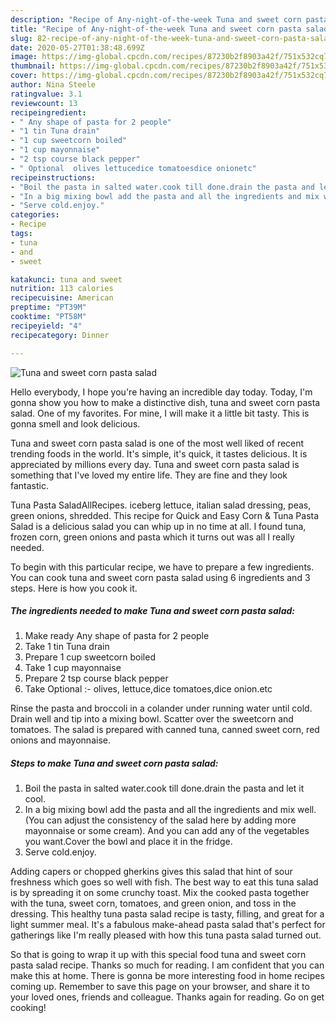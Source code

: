 ```yaml
---
description: "Recipe of Any-night-of-the-week Tuna and sweet corn pasta salad"
title: "Recipe of Any-night-of-the-week Tuna and sweet corn pasta salad"
slug: 82-recipe-of-any-night-of-the-week-tuna-and-sweet-corn-pasta-salad
date: 2020-05-27T01:38:48.699Z
image: https://img-global.cpcdn.com/recipes/87230b2f8903a42f/751x532cq70/tuna-and-sweet-corn-pasta-salad-recipe-main-photo.jpg
thumbnail: https://img-global.cpcdn.com/recipes/87230b2f8903a42f/751x532cq70/tuna-and-sweet-corn-pasta-salad-recipe-main-photo.jpg
cover: https://img-global.cpcdn.com/recipes/87230b2f8903a42f/751x532cq70/tuna-and-sweet-corn-pasta-salad-recipe-main-photo.jpg
author: Nina Steele
ratingvalue: 3.1
reviewcount: 13
recipeingredient:
- " Any shape of pasta for 2 people"
- "1 tin Tuna drain"
- "1 cup sweetcorn boiled"
- "1 cup mayonnaise"
- "2 tsp course black pepper"
- " Optional  olives lettucedice tomatoesdice onionetc"
recipeinstructions:
- "Boil the pasta in salted water.cook till done.drain the pasta and let it cool."
- "In a big mixing bowl add the pasta and all the ingredients and mix well. (You can adjust the consistency of the salad here by adding more mayonnaise or some cream). And you can add any of the vegetables you want.Cover the bowl and place it in the fridge."
- "Serve cold.enjoy."
categories:
- Recipe
tags:
- tuna
- and
- sweet

katakunci: tuna and sweet 
nutrition: 113 calories
recipecuisine: American
preptime: "PT39M"
cooktime: "PT58M"
recipeyield: "4"
recipecategory: Dinner

---
```



![Tuna and sweet corn pasta salad](https://img-global.cpcdn.com/recipes/87230b2f8903a42f/751x532cq70/tuna-and-sweet-corn-pasta-salad-recipe-main-photo.jpg)

Hello everybody, I hope you're having an incredible day today. Today, I'm gonna show you how to make a distinctive dish, tuna and sweet corn pasta salad. One of my favorites. For mine, I will make it a little bit tasty. This is gonna smell and look delicious.

Tuna and sweet corn pasta salad is one of the most well liked of recent trending foods in the world. It's simple, it's quick, it tastes delicious. It is appreciated by millions every day. Tuna and sweet corn pasta salad is something that I've loved my entire life. They are fine and they look fantastic.

Tuna Pasta SaladAllRecipes. iceberg lettuce, italian salad dressing, peas, green onions, shredded. This recipe for Quick and Easy Corn &amp; Tuna Pasta Salad is a delicious salad you can whip up in no time at all. I found tuna, frozen corn, green onions and pasta which it turns out was all I really needed.


To begin with this particular recipe, we have to prepare a few ingredients. You can cook tuna and sweet corn pasta salad using 6 ingredients and 3 steps. Here is how you cook it.

<!--inarticleads1-->

##### The ingredients needed to make Tuna and sweet corn pasta salad:

1. Make ready  Any shape of pasta for 2 people
1. Take 1 tin Tuna drain
1. Prepare 1 cup sweetcorn boiled
1. Take 1 cup mayonnaise
1. Prepare 2 tsp course black pepper
1. Take  Optional :- olives, lettuce,dice tomatoes,dice onion.etc


Rinse the pasta and broccoli in a colander under running water until cold. Drain well and tip into a mixing bowl. Scatter over the sweetcorn and tomatoes. The salad is prepared with canned tuna, canned sweet corn, red onions and mayonnaise. 

<!--inarticleads2-->

##### Steps to make Tuna and sweet corn pasta salad:

1. Boil the pasta in salted water.cook till done.drain the pasta and let it cool.
1. In a big mixing bowl add the pasta and all the ingredients and mix well. (You can adjust the consistency of the salad here by adding more mayonnaise or some cream). And you can add any of the vegetables you want.Cover the bowl and place it in the fridge.
1. Serve cold.enjoy.


Adding capers or chopped gherkins gives this salad that hint of sour freshness which goes so well with fish. The best way to eat this tuna salad is by spreading it on some crunchy toast. Mix the cooked pasta together with the tuna, sweet corn, tomatoes, and green onion, and toss in the dressing. This healthy tuna pasta salad recipe is tasty, filling, and great for a light summer meal. It&#39;s a fabulous make-ahead pasta salad that&#39;s perfect for gatherings like I&#39;m really pleased with how this tuna pasta salad turned out. 

So that is going to wrap it up with this special food tuna and sweet corn pasta salad recipe. Thanks so much for reading. I am confident that you can make this at home. There is gonna be more interesting food in home recipes coming up. Remember to save this page on your browser, and share it to your loved ones, friends and colleague. Thanks again for reading. Go on get cooking!
